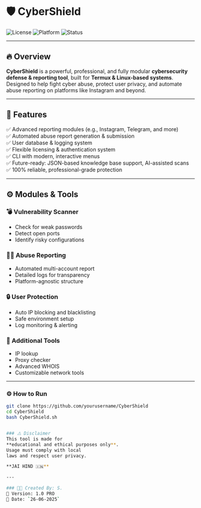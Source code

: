 # 🛡️ CyberShield

![License](https://img.shields.io/badge/License-MIT-green.svg)
![Platform](https://img.shields.io/badge/Platform-Termux-orange)
![Status](https://img.shields.io/badge/Status-Active-brightgreen)

---

## 🔥 Overview

**CyberShield** is a powerful, professional, and fully modular **cybersecurity defense & reporting tool**, built for **Termux & Linux-based systems**.  
Designed to help fight cyber abuse, protect user privacy, and automate abuse reporting on platforms like Instagram and beyond.

---

## 🚀 Features

✅ Advanced reporting modules (e.g., Instagram, Telegram, and more)  
✅ Automated abuse report generation & submission  
✅ User database & logging system  
✅ Flexible licensing & authentication system  
✅ CLI with modern, interactive menus  
✅ Future-ready: JSON-based knowledge base support, AI-assisted scans  
✅ 100% reliable, professional-grade protection

---

## ⚙️ Modules & Tools

### 💣 Vulnerability Scanner
- Check for weak passwords
- Detect open ports
- Identify risky configurations

### 🕵️‍♂️ Abuse Reporting
- Automated multi-account report
- Detailed logs for transparency
- Platform-agnostic structure

### 🔒 User Protection
- Auto IP blocking and blacklisting
- Safe environment setup
- Log monitoring & alerting

### 🧰 Additional Tools
- IP lookup
- Proxy checker
- Advanced WHOIS
- Customizable network tools

---

### ⚙️ How to Run

```bash
git clone https://github.com/yourusername/CyberShield
cd CyberShield
bash CyberShield.sh


### ⚠️ Disclaimer
This tool is made for
**educational and ethical purposes only**.  
Usage must comply with local
laws and respect user privacy.

**JAI HIND 🇮🇳**

---

### 👨‍💻 Created By: S.  
🔖 Version: 1.0 PRO  
📅 Date: `26-06-2025`
```
